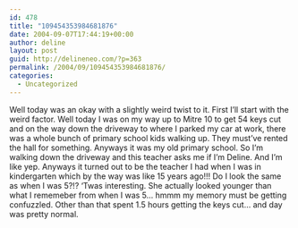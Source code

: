 ```yaml
---
id: 478
title: "109454353984681876"
date: 2004-09-07T17:44:19+00:00
author: deline
layout: post
guid: http://delineneo.com/?p=363
permalink: /2004/09/109454353984681876/
categories:
  - Uncategorized
---
```

Well today was an okay with a slightly weird twist to it. First I&#8217;ll start with the weird factor. Well today I was on my way up to Mitre 10 to get 54 keys cut and on the way down the driveway to where I parked my car at work, there was a whole bunch of primary school kids walking up. They must&#8217;ve rented the hall for something. Anyways it was my old primary school. So I&#8217;m walking down the driveway and this teacher asks me if I&#8217;m Deline. And I&#8217;m like yep. Anyways it turned out to be the teacher I had when I was in kindergarten which by the way was like 15 years ago!!! Do I look the same as when I was 5?!? &#8216;Twas interesting. She actually looked younger than what I rememeber from when I was 5&#8230; hmmm my memory must be getting confuzzled. Other than that spent 1.5 hours getting the keys cut&#8230; and day was pretty normal.